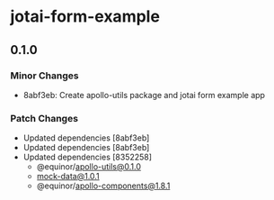 # jotai-form-example

## 0.1.0

### Minor Changes

- 8abf3eb: Create apollo-utils package and jotai form example app

### Patch Changes

- Updated dependencies [8abf3eb]
- Updated dependencies [8abf3eb]
- Updated dependencies [8352258]
  - @equinor/apollo-utils@0.1.0
  - mock-data@1.0.1
  - @equinor/apollo-components@1.8.1
